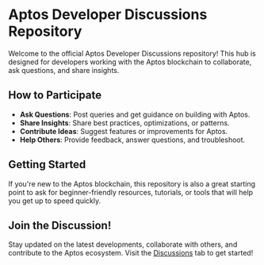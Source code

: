 
# Aptos Developer Discussions Repository

Welcome to the official Aptos Developer Discussions repository! This hub is designed for developers working with the Aptos blockchain to collaborate, ask questions, and share insights.

## How to Participate
- **Ask Questions**: Post queries and get guidance on building with Aptos.
- **Share Insights**: Share best practices, optimizations, or patterns.
- **Contribute Ideas**: Suggest features or improvements for Aptos.
- **Help Others**: Provide feedback, answer questions, and troubleshoot.

## Getting Started
If you're new to the Aptos blockchain, this repository is also a great starting point to ask for beginner-friendly resources, tutorials, or tools that will help you get up to speed quickly.

## Join the Discussion!
Stay updated on the latest developments, collaborate with others, and contribute to the Aptos ecosystem. 
Visit the [Discussions](https://github.com/aptos-labs/aptos-developer-discussions/discussions) tab to get started!
